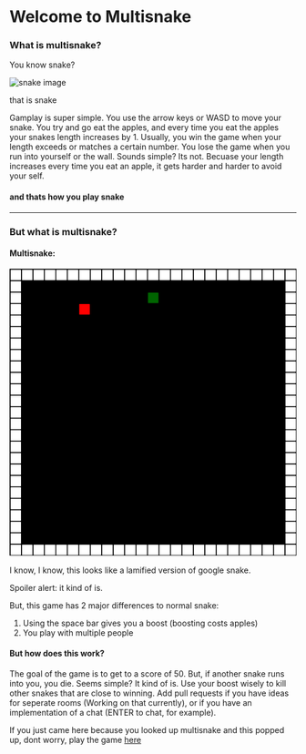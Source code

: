 # Welcome to Multisnake
### What is multisnake?
You know snake?


![snake image](https://th.bing.com/th/id/OIP.-WLRWyXhvtywZ4H4_Q2pvAHaHV?pid=ImgDet&rs=1.png)


that is snake

Gamplay is super simple. You use the arrow keys or WASD to move your snake. You try and go eat the apples, and every time you eat the apples your snakes length increases by 1. Usually, you win the game when your length exceeds or matches a certain number. You lose the game when you run into yourself or the wall. Sounds simple? Its not. Becuase your length increases every time you eat an apple, it gets harder and harder to avoid your self. 
#### and thats how you play snake
***

### But what is multisnake?

#### Multisnake:


![](static/play.png)

I know, I know, this looks like a lamified version of google snake. 

Spoiler alert: it kind of is.

But, this game has 2 major differences to normal snake:

1. Using the space bar gives you a boost (boosting costs apples)
2. You play with multiple people

#### But how does this work?

The goal of the game is to get to a score of 50. But, if another snake runs into you, you die. Seems simple? It kind of is. Use your boost wisely to kill other snakes that are close to winning.
Add pull requests if you have ideas for seperate rooms (Working on that currently), or if you have an implementation of a chat (ENTER to chat, for example).


If you just came here because you looked up multisnake and this popped up, dont worry, play the game [here](https://multisnake.sojs.dev)
